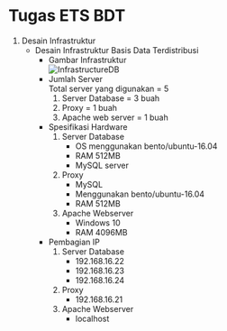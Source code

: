 # Tugas ETS BDT

1. Desain Infrastruktur
    * Desain Infrastruktur Basis Data Terdistribusi
        - Gambar Infrastruktur<br>
            ![InfrastructureDB](https://user-images.githubusercontent.com/32932112/66381162-f98a9380-e9e2-11e9-96f5-0d8922de9dac.jpg)
        - Jumlah Server<br>
            Total server yang digunakan = 5<br>
            1. Server Database = 3 buah
            2. Proxy = 1 buah
            3. Apache web server = 1 buah
        - Spesifikasi Hardware
            1. Server Database<br>
                - OS menggunakan bento/ubuntu-16.04<br>
                - RAM 512MB
                - MySQL server
            2. Proxy<br>
                - MySQL
                - Menggunakan bento/ubuntu-16.04
                - RAM 512MB
            3. Apache Webserver<br>
                - Windows 10
                - RAM 4096MB
        - Pembagian IP<br>
            1. Server Database<br>
                - 192.168.16.22
                - 192.168.16.23
                - 192.168.16.24
            2. Proxy<br>
                - 192.168.16.21
            3. Apache Webserver<br>
                - localhost